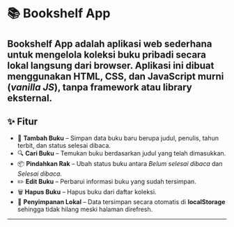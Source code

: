 # 📚 Bookshelf App

Bookshelf App adalah aplikasi web sederhana untuk mengelola koleksi buku pribadi secara lokal langsung dari browser. Aplikasi ini dibuat menggunakan **HTML**, **CSS**, dan **JavaScript murni** (*vanilla JS*), tanpa framework atau library eksternal.
---
## ✨ Fitur

- 📝 **Tambah Buku** – Simpan data buku baru berupa judul, penulis, tahun terbit, dan status selesai dibaca.  
- 🔍 **Cari Buku** – Temukan buku berdasarkan judul yang telah dimasukkan.  
- 📦 **Pindahkan Rak** – Ubah status buku antara *Belum selesai dibaca* dan *Selesai dibaca*.  
- ✏️ **Edit Buku** – Perbarui informasi buku yang sudah tersimpan.  
- 🗑️ **Hapus Buku** – Hapus buku dari daftar koleksi.  
- 💾 **Penyimpanan Lokal** – Data tersimpan secara otomatis di **localStorage** sehingga tidak hilang meski halaman direfresh.

---
